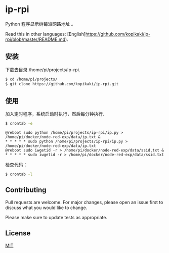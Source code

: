# ip-rpi
Python 程序显示树莓派网路地址 。

Read this in other languages: [English]https://github.com/kopikaki/ip-rpi/blob/master/README.md).

## 安装

下载去目录 /home/pi/projects/ip-rpi.

```bash
$ cd /home/pi/projects/
$ git clone https://github.com/kopikaki/ip-rpi.git
```

## 使用

加入定时程序，系统启动时执行，然后每分钟执行.

```bash
$ crontab -e
```

```
@reboot sudo python /home/pi/projects/ip-rpi/ip.py > /home/pi/docker/node-red-exp/data/ip.txt &
* * * * * sudo python /home/pi/projects/ip-rpi/ip.py > /home/pi/docker/node-red-exp/data/ip.txt
@reboot sudo iwgetid -r > /home/pi/docker/node-red-exp/data/ssid.txt &
* * * * * sudo iwgetid -r > /home/pi/docker/node-red-exp/data/ssid.txt
```

检查代码：

```bash
$ crontab -l
```

## Contributing
Pull requests are welcome. For major changes, please open an issue first to discuss what you would like to change.

Please make sure to update tests as appropriate.

## License
[MIT](https://choosealicense.com/licenses/mit/)
